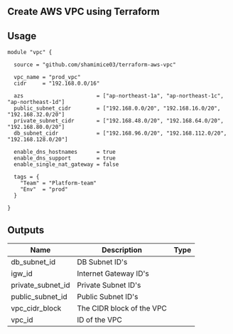 ## Create AWS VPC using Terraform

## Usage
```
module "vpc" {

  source = "github.com/shamimice03/terraform-aws-vpc"

  vpc_name = "prod_vpc"
  cidr     = "192.168.0.0/16"

  azs                       = ["ap-northeast-1a", "ap-northeast-1c", "ap-northeast-1d"]
  public_subnet_cidr        = ["192.168.0.0/20", "192.168.16.0/20", "192.168.32.0/20"]
  private_subnet_cidr       = ["192.168.48.0/20", "192.168.64.0/20", "192.168.80.0/20"]
  db_subnet_cidr            = ["192.168.96.0/20", "192.168.112.0/20", "192.168.128.0/20"]
  
  enable_dns_hostnames      = true
  enable_dns_support        = true
  enable_single_nat_gateway = false

  tags = {
    "Team" = "Platform-team"
    "Env"  = "prod"
  }

}
```

## Outputs
| Name | Description | Type |
|------|---------|-----------|
db_subnet_id | DB Subnet ID's | 
igw_id | Internet Gateway ID's | 
private_subnet_id | Private Subnet ID's |
public_subnet_id | Public Subnet ID's |
vpc_cidr_block | The CIDR block of the VPC |
vpc_id | ID of the VPC |
